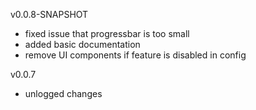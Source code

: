 v0.0.8-SNAPSHOT
* fixed issue that progressbar is too small
* added basic documentation
* remove UI components if feature is disabled in config

v0.0.7
* unlogged changes